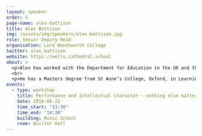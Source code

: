 ```yaml
---
layout: speaker
order: 5
page-name: alex-battison
title: Alex Battison
img: /assets/img/speakers/alex-battison.jpg
role: Senior Deputy Head
organisation: Lord Wandsworth College
twitter: alex_battison
website: https://wells.cathedral.school
about: >
  <p>Alex has worked with the Department for Education in the UK and the National College for Teaching and Leadership as a Specialist Leader of Education and gives presentations at various conferences in the UK and overseas.</p>
  <br>
  <p>He has a Masters degree from St Anne’s College, Oxford, in Learning and Teaching, writes for the Times Educational Supplement and is mentored as a leader and educator by ex-England Rugby Coach Brian Ashton MBE.</p>
events:
  - type: workshop
    title: Performance and Intellectual Character - nothing else matters
    date: 2018-06-22
    time_start: "13:30"
    time_end: "14:30"
    building: Music School
    room: Quilter Hall
---
```

